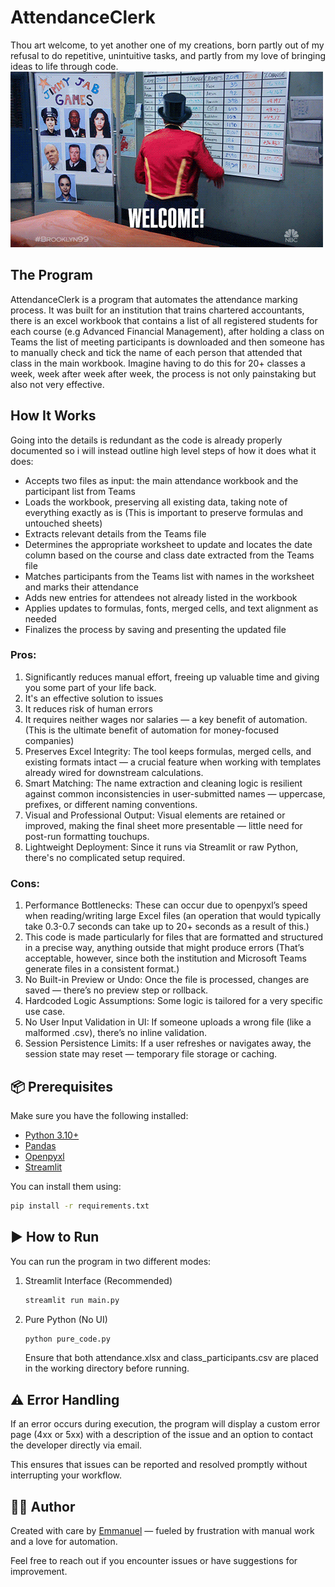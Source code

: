# AttendanceClerk
Thou art welcome, to yet another one of my creations, born partly out of my refusal to do repetitive, unintuitive tasks, and partly from my love of bringing ideas to life through code.  
![welcome gif](welcome.gif)
## The Program
AttendanceClerk is a program that automates the attendance marking process. It was built for an institution that trains chartered accountants, there is an excel workbook that contains a list of all registered students for each course (e.g Advanced Financial Management), after holding a class on Teams the list of meeting participants is downloaded and then someone has to manually check and tick the name of each person that attended that class in the main workbook. Imagine having to do this for 20+ classes a week, week after week after week, the process is not only painstaking but also not very effective.

## How It Works
Going into the details is redundant as the code is already properly documented so i will instead outline high level steps of how it does what it does:
- Accepts two files as input: the main attendance workbook and the participant list from Teams
- Loads the workbook, preserving all existing data, taking note of everything exactly as is (This is important to preserve formulas and untouched sheets)
- Extracts relevant details from the Teams file
- Determines the appropriate worksheet to update and locates the date column based on the course and class date extracted from the Teams file
- Matches participants from the Teams list with names in the worksheet and marks their attendance
- Adds new entries for attendees not already listed in the workbook
- Applies updates to formulas, fonts, merged cells, and text alignment as needed
- Finalizes the process by saving and presenting the updated file
### Pros:
1. Significantly reduces manual effort, freeing up valuable time and giving you some part of your life back.
2. It's an effective solution to issues
3. It reduces risk of human errors
4. It requires neither wages nor salaries — a key benefit of automation. (This is the ultimate benefit of automation for money-focused companies)
5. Preserves Excel Integrity: The tool keeps formulas, merged cells, and existing formats intact — a crucial feature when working with templates already wired for downstream calculations.
6. Smart Matching: The name extraction and cleaning logic is resilient against common inconsistencies in user-submitted names — uppercase, prefixes, or different naming conventions.
7. Visual and Professional Output: Visual elements are retained or improved, making the final sheet more presentable — little need for post-run formatting touchups.
8. Lightweight Deployment: Since it runs via Streamlit or raw Python, there's no complicated setup required.
### Cons:
1. Performance Bottlenecks: These can occur due to openpyxl’s speed when reading/writing large Excel files (an operation that would typically take 0.3-0.7 seconds can take up to 20+ seconds as a result of this.)
2. This code is made particularly for files that are formatted and structured in a precise way, anything outside that might produce errors (That’s acceptable, however, since both the institution and Microsoft Teams generate files in a consistent format.)
3. No Built-in Preview or Undo: Once the file is processed, changes are saved — there’s no preview step or rollback.
4. Hardcoded Logic Assumptions: Some logic is tailored for a very specific use case.
5. No User Input Validation in UI: If someone uploads a wrong file (like a malformed .csv), there’s no inline validation.
6. Session Persistence Limits: If a user refreshes or navigates away, the session state may reset — temporary file storage or caching.
## 📦 Prerequisites
Make sure you have the following installed:
- [Python 3.10+](https://www.python.org/)
- [Pandas](https://pandas.pydata.org/)
- [Openpyxl](https://openpyxl.readthedocs.io/en/stable/)
- [Streamlit](https://streamlit.io/)
  
You can install them using:
```bash
pip install -r requirements.txt
```
## ▶️ How to Run
You can run the program in two different modes:

1. Streamlit Interface (Recommended)
    ```bash
    streamlit run main.py
    ```
    
2. Pure Python (No UI)
   ```bash
   python pure_code.py
   ```
   Ensure that both attendance.xlsx and class_participants.csv are placed in the working directory before running.
## ⚠️ Error Handling
If an error occurs during execution, the program will display a custom error page (4xx or 5xx) with a description of the issue and an option to contact the developer directly via email.

This ensures that issues can be reported and resolved promptly without interrupting your workflow.
## 👨‍💻 Author
Created with care by [Emmanuel](https://www.linkedin.com/in/ebi-emmanuel/) — fueled by frustration with manual work and a love for automation.

Feel free to reach out if you encounter issues or have suggestions for improvement.